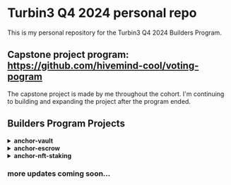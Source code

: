 # Turbin3 Q4 2024 personal repo

This is my personal repository for the Turbin3 Q4 2024 Builders Program.

## Capstone project program: https://github.com/hivemind-cool/voting-pogram

The capstone project is made by me throughout the cohort. I'm continuing 
to building and expanding the project after the program ended.

## Builders Program Projects

<details>
  <summary><b>anchor-vault</b></summary>
  
  Vault Solana program using Anchor for depositing and withdrawing SOL into a secure vault.

  Check out the project [here](./anchor-vault/).

  Devnet address: https://explorer.solana.com/address/9goRBncXFdF6D9GsbyGnZxgHoMGquvcesz1kEURaqsMe?cluster=devnet

  ### Setup

  1. Clone the repository
  ```bash
  git clone https://github.com/SAMAD101/solana-turbin3-q4.git
  ```
  2. Change directory to the project
  ```bash
  cd solana-turbin3-q4/anchor-vault
  ```
  3. Build the project
  ```bash
  anchor build
  ```
  4. Install dependencies
  ```bash
  yarn install
  ```
  5. Run tests
  ```bash
  anchor test
  ```

  #### Instructions:

  1. `initialize` \
    - Creates a new vault for the user. \
    - **Context:** `User` \
    - **Accounts:** `user` (Signer<'info>), `state` (Account<'info, VaultState>), `vault` (SystemAccount<'info>), `system_program` (Program<'info, System>)
  2. `deposit` \
    - Transfers SOL from user to vault account. \
    - **Context:** `Payment` \
    - **Parameters:** `amount` (u64) \
    - **Accounts:** `user` (Signer<'info>), `state` (Account<'info, VaultState>), `vault` (SystemAccount<'info>), `system_program` (Program<'info, System>')
  3. `withdraw` \
    - Transfers SOL from vault to user account. \
    - **Context:** `Payment` \
    - **Parameters:** `amount` (u64) \
    - **Accounts:** `user` (Signer<'info>), `state` (Account<'info, VaultState>), `vault` (SystemAccount<'info>), `system_program` (Program<'info, System>')
  
  #### States:

  1. `VaultState` \
    - Represents the state of the vault. \
    - **Fields:** vault_bump (u8), state_bump (u8)

</details>

<details>
  <summary><b>anchor-escrow</b></summary>
  
  Escrow Solana program using Anchor for escrow transactions between two parties for a trade of SPL tokens.

  Check out the project [here](./anchor-escrow/).

  Devnet address: https://explorer.solana.com/address/GudvSt9dEMQtjaWaVCdwy3nT5NvXr3VZMeDXZocYkHd5?cluster=devnet

  ### Setup

  1. Clone the repository
  ```bash
  git clone https://github.com/SAMAD101/solana-turbin3-q4.git
  ```
  2. Change directory to the project
  ```bash
  cd solana-turbin3-q4/anchor-escrow
  ```
  3. Build the project
  ```bash
  anchor build
  ```
  4. Install dependencies
  ```bash
  yarn install
  ```
  5. Run tests
  ```bash
  anchor test
  ```

  #### Instructions:

  1. `make` \
    - Makes a new escrow state with a new vault. A single maker can have any number of escrows with different seeds. \
    - **Context:** `Maker` \
    - **Parameters**: `seed` (u64), `deposit` (u64) \
    - **Accounts:** `maker` (Signer<'info>), `mint`  (InterfaceAccount<'info, Mint>), `maker_ata` (InterfaceAccount<'info, TokenAccount>), `escrow` (Account<'info, Escrow>), `vault` (InterfaceAccount<'info, TokenAccount>), `associated_token_program` (Program<'info, AssociatedToken>), `token_program` (Interface<'info, TokenInterface>), `system_program` (Program<'info, System>)
  2. `refund` \
    - Refunds the tokens in the vault back to the maker. \
    - **Context:** `Refund` \
    - **Accounts:** `maker` (Signer<'info>), `mint` (InterfaceAccount<'info, Mint>), `maker_ata` (InterfaceAccount<'info, TokenAccount>), `escrow` (Account<'info, Escrow>), `vault` (InterfaceAccount<'info, TokenAccount>), `associated_token_program` (Program<'info, AssociatedToken>), `token_program` (Interface<'info, TokenInterface>), `system_program` (Program<'info, System>)
  3. `take` \
    - Transfers the tokens from the vault to the taker. \
    - **Context:** `Taker` \
    - **Accounts:** `taker` (Signer<'info>), `maker` \(AccountInfo<'info>), `mint` (InterfaceAccount<'info, Mint>), `maker_ata` (InterfaceAccount<'info, TokenAccount>), `taker_ata` (InterfaceAccount<'info, TokenAccount>), `escrow` (Account<'info, Escrow>), `vault` (InterfaceAccount<'info, TokenAccount>), `associated_token_program` (Program<'info, AssociatedToken>), `token_program` (Interface<'info, TokenInterface>), `system_program` (Program<'info, System>)

  #### States:

  1. `Escrow` \
    - Represents the state of the escrow. \
    - **Fields:** seed (u64), maker (Pubkey), mint (Pubkey), bump (u8)
</details>

<details>
  <summary><b>anchor-nft-staking</b></summary>

  NFT staking Solana program using Anchor for staking NFTs and earning rewards.
</details>


### more updates coming soon...